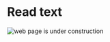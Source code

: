 # Read text

![web page is under construction](https://docimages.blob.core.chinacloudapi.cn/images/commingsoon20210514.jpg)
